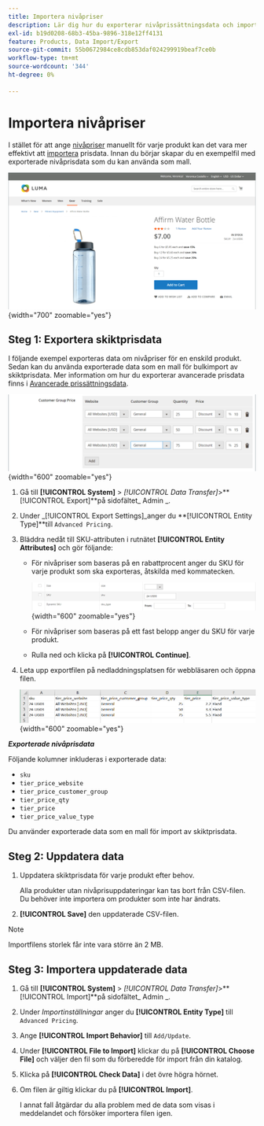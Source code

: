 ```yaml
---
title: Importera nivåpriser
description: Lär dig hur du exporterar nivåprissättningsdata och importerar uppdaterade data.
exl-id: b19d0208-68b3-45ba-9896-318e12ff4131
feature: Products, Data Import/Export
source-git-commit: 55b0672984ce8cdb853daf024299919beaf7ce0b
workflow-type: tm+mt
source-wordcount: '344'
ht-degree: 0%

---
```


# Importera nivåpriser

I stället för att ange [nivåpriser](../catalog/product-price-tier.md) manuellt för varje produkt kan det vara mer effektivt att [importera](data-import.md) prisdata. Innan du börjar skapar du en exempelfil med exporterade nivåprisdata som du kan använda som mall.

![Exempelbutiker - nivåpriser](./assets/storefront-tier-pricing-water-bottle.png){width="700" zoomable="yes"}

## Steg 1: Exportera skiktprisdata

I följande exempel exporteras data om nivåpriser för en enskild produkt. Sedan kan du använda exporterade data som en mall för bulkimport av skiktprisdata. Mer information om hur du exporterar avancerade prisdata finns i [Avancerade prissättningsdata](data-attributes-product.md#advanced-pricing-attributes).

![Priser på produktnivå](./assets/price-tier-customer-group-discount.png){width="600" zoomable="yes"}

1. Gå till **[!UICONTROL System]** > _[!UICONTROL Data Transfer]_>**[!UICONTROL Export]**på sidofältet_ Admin _.

1. Under _[!UICONTROL Export Settings]_anger du **[!UICONTROL Entity Type]**till `Advanced Pricing`.

1. Bläddra nedåt till SKU-attributen i rutnätet **[!UICONTROL Entity Attributes]** och gör följande:

   - För nivåpriser som baseras på en rabattprocent anger du SKU för varje produkt som ska exporteras, åtskilda med kommatecken.

     ![Dataexport - produkt-SKU](./assets/price-tier-export-sku.png){width="600" zoomable="yes"}

   - För nivåpriser som baseras på ett fast belopp anger du SKU för varje produkt.

   - Rulla ned och klicka på **[!UICONTROL Continue]**.

1. Leta upp exportfilen på nedladdningsplatsen för webbläsaren och öppna filen.

   ![Exempel - exporterade prisdata för kundgruppsrabatt](./assets/price-tier-customer-group-discount-export.png){width="600" zoomable="yes"}

**_Exporterade nivåprisdata_**

Följande kolumner inkluderas i exporterade data:

- `sku`
- `tier_price_website`
- `tier_price_customer_group`
- `tier_price_qty`
- `tier_price`
- `tier_price_value_type`

Du använder exporterade data som en mall för import av skiktprisdata.

## Steg 2: Uppdatera data

1. Uppdatera skiktprisdata för varje produkt efter behov.

   Alla produkter utan nivåprisuppdateringar kan tas bort från CSV-filen. Du behöver inte importera om produkter som inte har ändrats.

1. **[!UICONTROL Save]** den uppdaterade CSV-filen.

>[!NOTE]
>
>Importfilens storlek får inte vara större än 2 MB.

## Steg 3: Importera uppdaterade data

1. Gå till **[!UICONTROL System]** > _[!UICONTROL Data Transfer]_>**[!UICONTROL Import]**på sidofältet_ Admin _.

1. Under _Importinställningar_ anger du **[!UICONTROL Entity Type]** till `Advanced Pricing`.

1. Ange **[!UICONTROL Import Behavior]** till `Add/Update`.

1. Under **[!UICONTROL File to Import]** klickar du på **[!UICONTROL Choose File]** och väljer den fil som du förberedde för import från din katalog.

1. Klicka på **[!UICONTROL Check Data]** i det övre högra hörnet.

1. Om filen är giltig klickar du på **[!UICONTROL Import]**.

   I annat fall åtgärdar du alla problem med de data som visas i meddelandet och försöker importera filen igen.
